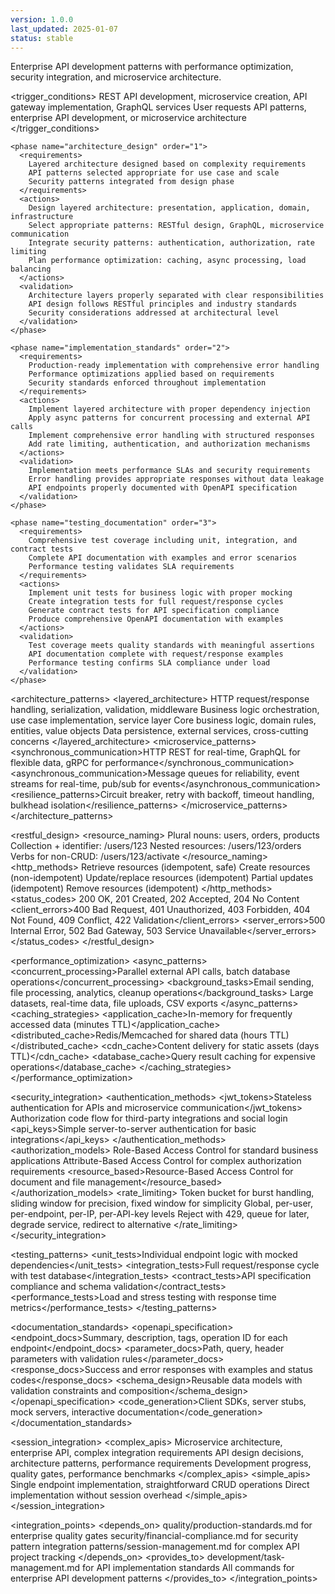 ```yaml
---
version: 1.0.0
last_updated: 2025-01-07
status: stable
---
```


<module name="api_development" category="patterns">
  
  <purpose>
    Enterprise API development patterns with performance optimization, security integration, and microservice architecture.
  </purpose>
  
  <trigger_conditions>
    <condition type="automatic">REST API development, microservice creation, API gateway implementation, GraphQL services</condition>
    <condition type="explicit">User requests API patterns, enterprise API development, or microservice architecture</condition>
  </trigger_conditions>
  
  <implementation>
    
    <phase name="architecture_design" order="1">
      <requirements>
        Layered architecture designed based on complexity requirements
        API patterns selected appropriate for use case and scale
        Security patterns integrated from design phase
      </requirements>
      <actions>
        Design layered architecture: presentation, application, domain, infrastructure
        Select appropriate patterns: RESTful design, GraphQL, microservice communication
        Integrate security patterns: authentication, authorization, rate limiting
        Plan performance optimization: caching, async processing, load balancing
      </actions>
      <validation>
        Architecture layers properly separated with clear responsibilities
        API design follows RESTful principles and industry standards
        Security considerations addressed at architectural level
      </validation>
    </phase>
    
    <phase name="implementation_standards" order="2">
      <requirements>
        Production-ready implementation with comprehensive error handling
        Performance optimizations applied based on requirements
        Security standards enforced throughout implementation
      </requirements>
      <actions>
        Implement layered architecture with proper dependency injection
        Apply async patterns for concurrent processing and external API calls
        Implement comprehensive error handling with structured responses
        Add rate limiting, authentication, and authorization mechanisms
      </actions>
      <validation>
        Implementation meets performance SLAs and security requirements
        Error handling provides appropriate responses without data leakage
        API endpoints properly documented with OpenAPI specification
      </validation>
    </phase>
    
    <phase name="testing_documentation" order="3">
      <requirements>
        Comprehensive test coverage including unit, integration, and contract tests
        Complete API documentation with examples and error scenarios
        Performance testing validates SLA requirements
      </requirements>
      <actions>
        Implement unit tests for business logic with proper mocking
        Create integration tests for full request/response cycles
        Generate contract tests for API specification compliance
        Produce comprehensive OpenAPI documentation with examples
      </actions>
      <validation>
        Test coverage meets quality standards with meaningful assertions
        API documentation complete with request/response examples
        Performance testing confirms SLA compliance under load
      </validation>
    </phase>
    
  </implementation>
  
  <architecture_patterns>
    <layered_architecture>
      <presentation>HTTP request/response handling, serialization, validation, middleware</presentation>
      <application>Business logic orchestration, use case implementation, service layer</application>
      <domain>Core business logic, domain rules, entities, value objects</domain>
      <infrastructure>Data persistence, external services, cross-cutting concerns</infrastructure>
    </layered_architecture>
    <microservice_patterns>
      <synchronous_communication>HTTP REST for real-time, GraphQL for flexible data, gRPC for performance</synchronous_communication>
      <asynchronous_communication>Message queues for reliability, event streams for real-time, pub/sub for events</asynchronous_communication>
      <resilience_patterns>Circuit breaker, retry with backoff, timeout handling, bulkhead isolation</resilience_patterns>
    </microservice_patterns>
  </architecture_patterns>
  
  <restful_design>
    <resource_naming>
      <collections>Plural nouns: users, orders, products</collections>
      <instances>Collection + identifier: /users/123</instances>
      <subcollections>Nested resources: /users/123/orders</subcollections>
      <actions>Verbs for non-CRUD: /users/123/activate</actions>
    </resource_naming>
    <http_methods>
      <get>Retrieve resources (idempotent, safe)</get>
      <post>Create resources (non-idempotent)</post>
      <put>Update/replace resources (idempotent)</put>
      <patch>Partial updates (idempotent)</patch>
      <delete>Remove resources (idempotent)</delete>
    </http_methods>
    <status_codes>
      <success>200 OK, 201 Created, 202 Accepted, 204 No Content</success>
      <client_errors>400 Bad Request, 401 Unauthorized, 403 Forbidden, 404 Not Found, 409 Conflict, 422 Validation</client_errors>
      <server_errors>500 Internal Error, 502 Bad Gateway, 503 Service Unavailable</server_errors>
    </status_codes>
  </restful_design>
  
  <performance_optimization>
    <async_patterns>
      <concurrent_processing>Parallel external API calls, batch database operations</concurrent_processing>
      <background_tasks>Email sending, file processing, analytics, cleanup operations</background_tasks>
      <streaming>Large datasets, real-time data, file uploads, CSV exports</streaming>
    </async_patterns>
    <caching_strategies>
      <application_cache>In-memory for frequently accessed data (minutes TTL)</application_cache>
      <distributed_cache>Redis/Memcached for shared data (hours TTL)</distributed_cache>
      <cdn_cache>Content delivery for static assets (days TTL)</cdn_cache>
      <database_cache>Query result caching for expensive operations</database_cache>
    </caching_strategies>
  </performance_optimization>
  
  <security_integration>
    <authentication_methods>
      <jwt_tokens>Stateless authentication for APIs and microservice communication</jwt_tokens>
      <oauth2>Authorization code flow for third-party integrations and social login</oauth2>
      <api_keys>Simple server-to-server authentication for basic integrations</api_keys>
    </authentication_methods>
    <authorization_models>
      <rbac>Role-Based Access Control for standard business applications</rbac>
      <abac>Attribute-Based Access Control for complex authorization requirements</abac>
      <resource_based>Resource-Based Access Control for document and file management</resource_based>
    </authorization_models>
    <rate_limiting>
      <algorithms>Token bucket for burst handling, sliding window for precision, fixed window for simplicity</algorithms>
      <granularity>Global, per-user, per-endpoint, per-IP, per-API-key levels</granularity>
      <responses>Reject with 429, queue for later, degrade service, redirect to alternative</responses>
    </rate_limiting>
  </security_integration>
  
  <testing_patterns>
    <unit_tests>Individual endpoint logic with mocked dependencies</unit_tests>
    <integration_tests>Full request/response cycle with test database</integration_tests>
    <contract_tests>API specification compliance and schema validation</contract_tests>
    <performance_tests>Load and stress testing with response time metrics</performance_tests>
  </testing_patterns>
  
  <documentation_standards>
    <openapi_specification>
      <endpoint_docs>Summary, description, tags, operation ID for each endpoint</endpoint_docs>
      <parameter_docs>Path, query, header parameters with validation rules</parameter_docs>
      <response_docs>Success and error responses with examples and status codes</response_docs>
      <schema_design>Reusable data models with validation constraints and composition</schema_design>
    </openapi_specification>
    <code_generation>Client SDKs, server stubs, mock servers, interactive documentation</code_generation>
  </documentation_standards>
  
  <session_integration>
    <complex_apis>
      <triggers>Microservice architecture, enterprise API, complex integration requirements</triggers>
      <documentation>API design decisions, architecture patterns, performance requirements</documentation>
      <tracking>Development progress, quality gates, performance benchmarks</tracking>
    </complex_apis>
    <simple_apis>
      <scope>Single endpoint implementation, straightforward CRUD operations</scope>
      <approach>Direct implementation without session overhead</approach>
    </simple_apis>
  </session_integration>
  
  <integration_points>
    <depends_on>
      quality/production-standards.md for enterprise quality gates
      security/financial-compliance.md for security pattern integration
      patterns/session-management.md for complex API project tracking
    </depends_on>
    <provides_to>
      development/task-management.md for API implementation standards
      All commands for enterprise API development patterns
    </provides_to>
  </integration_points>
  
</module>
